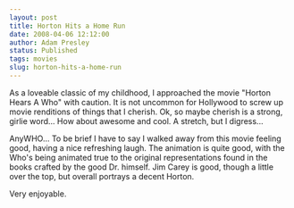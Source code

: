 ```yaml
---
layout: post
title: Horton Hits a Home Run
date: 2008-04-06 12:12:00
author: Adam Presley
status: Published
tags: movies
slug: horton-hits-a-home-run
---
```


As a loveable classic of my childhood, I approached the movie "Horton
Hears A Who" with caution. It is not uncommon for Hollywood to screw up
movie renditions of things that I cherish. Ok, so maybe cherish is a
strong, girlie word... How about awesome and cool. A stretch, but I
digress...  

AnyWHO... To be brief I have to say I walked away from this movie
feeling good, having a nice refreshing laugh. The animation is quite
good, with the Who's being animated true to the original representations
found in the books crafted by the good Dr. himself. Jim Carey is good,
though a little over the top, but overall portrays a decent Horton.  
  
Very enjoyable.
